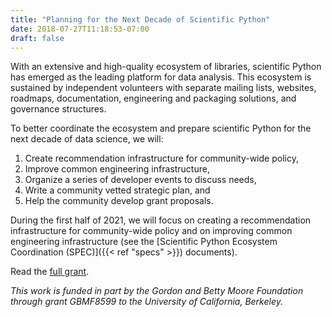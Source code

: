 ```yaml
---
title: "Planning for the Next Decade of Scientific Python"
date: 2018-07-27T11:18:53-07:00
draft: false
---
```


With an extensive and high-quality ecosystem of libraries, scientific Python
has emerged as the leading platform for data analysis.
This ecosystem is sustained by independent volunteers with separate mailing
lists, websites, roadmaps, documentation, engineering and packaging solutions,
and governance structures.

To better coordinate the ecosystem and prepare scientific Python
for the next decade of data science, we will:

1. Create recommendation infrastructure for community-wide policy,
2. Improve common engineering infrastructure,
3. Organize a series of developer events to discuss needs,
4. Write a community vetted strategic plan, and
5. Help the community develop grant proposals.

During the first half of 2021, we will focus on creating a recommendation
infrastructure for community-wide policy and on improving common engineering
infrastructure (see the [Scientific Python Ecosystem Coordination (SPEC)]({{<
ref "specs" >}}) documents).

Read the [full grant](doc/scientific-python-planning-grant-2020.pdf).

*This work is funded in part by the Gordon and Betty Moore Foundation through
grant GBMF8599 to the University of California, Berkeley.*
